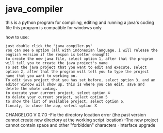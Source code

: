 # java_compiler
this is a python program for compiling, editing and running a java's coding file this program is compatible for windows only

how to use:

    just double click the "java_compiler.py"
    You can see 6 option (all with indonesian language, i will release the english version if the respon is better enought)
    to create the new java file, select option 1, after that the program will tell you to create the java project's name
    To set the java project that you want to edit and execute, select option 2, after that the program will tell you to type the project name that you want to working on.
    To edit java project that you has set before, select option 3, and an editor window will show up, this is where you can edit, save and delete the whole coding.
    to execute your current project, select option 4
    to delete your current project, select option 5
    to show the list of available project, select option 6.
    finnaly, to close the app, select option X

CHANGELOG
V 0.7.0
-Fix the directory location error (the past version cannot create new directory at the working script location)
-Tne new project cannot contain space and other "forbidden" characters
-Interface upgrade
